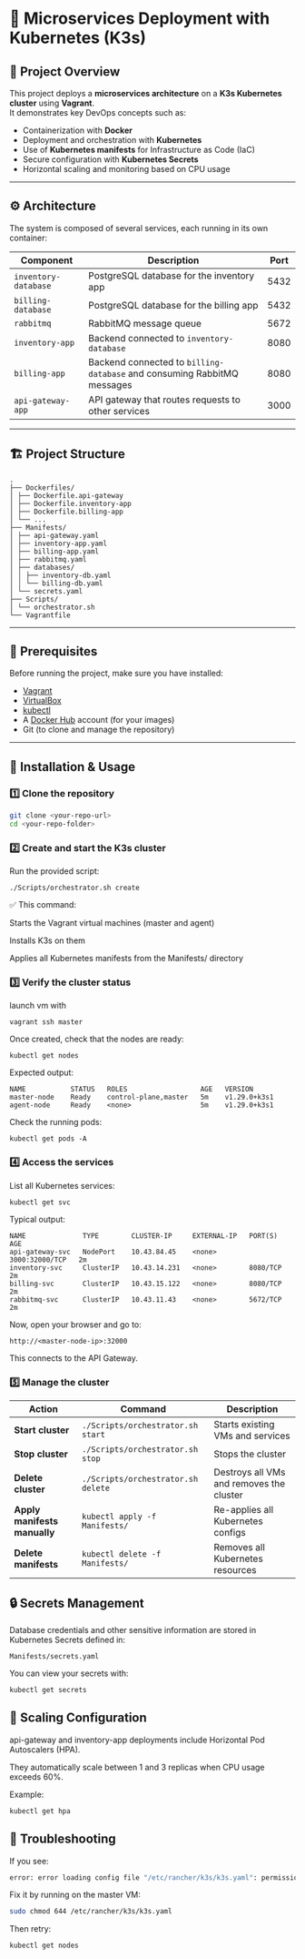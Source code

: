 # 🧩 Microservices Deployment with Kubernetes (K3s)

## 📘 Project Overview

This project deploys a **microservices architecture** on a **K3s Kubernetes cluster** using **Vagrant**.  
It demonstrates key DevOps concepts such as:
- Containerization with **Docker**
- Deployment and orchestration with **Kubernetes**
- Use of **Kubernetes manifests** for Infrastructure as Code (IaC)
- Secure configuration with **Kubernetes Secrets**
- Horizontal scaling and monitoring based on CPU usage

---

## ⚙️ Architecture

The system is composed of several services, each running in its own container:

| Component | Description | Port |
|------------|-------------|------|
| `inventory-database` | PostgreSQL database for the inventory app | 5432 |
| `billing-database` | PostgreSQL database for the billing app | 5432 |
| `rabbitmq` | RabbitMQ message queue | 5672 |
| `inventory-app` | Backend connected to `inventory-database` | 8080 |
| `billing-app` | Backend connected to `billing-database` and consuming RabbitMQ messages | 8080 |
| `api-gateway-app` | API gateway that routes requests to other services | 3000 |

---

## 🏗️ Project Structure

```
.
├── Dockerfiles/
│ ├── Dockerfile.api-gateway
│ ├── Dockerfile.inventory-app
│ ├── Dockerfile.billing-app
│ └── ...
├── Manifests/
│ ├── api-gateway.yaml
│ ├── inventory-app.yaml
│ ├── billing-app.yaml
│ ├── rabbitmq.yaml
│ ├── databases/
│ │ ├── inventory-db.yaml
│ │ └── billing-db.yaml
│ └── secrets.yaml
├── Scripts/
│ └── orchestrator.sh
└── Vagrantfile
```

---

## 🧱 Prerequisites

Before running the project, make sure you have installed:

- [Vagrant](https://developer.hashicorp.com/vagrant/downloads)
- [VirtualBox](https://www.virtualbox.org/wiki/Downloads)
- [kubectl](https://kubernetes.io/docs/tasks/tools/install-kubectl/)
- A [Docker Hub](https://hub.docker.com/) account (for your images)
- Git (to clone and manage the repository)

---

## 🚀 Installation & Usage

### 1️⃣ Clone the repository

```bash
git clone <your-repo-url>
cd <your-repo-folder>
```
### 2️⃣ Create and start the K3s cluster

Run the provided script:
```
./Scripts/orchestrator.sh create
```
✅ This command:

Starts the Vagrant virtual machines (master and agent)

Installs K3s on them

Applies all Kubernetes manifests from the Manifests/ directory

### 3️⃣ Verify the cluster status
launch vm with 
```
vagrant ssh master 
```

Once created, check that the nodes are ready:
```
kubectl get nodes
```
Expected output:
```
NAME           STATUS   ROLES                  AGE   VERSION
master-node    Ready    control-plane,master   5m    v1.29.0+k3s1
agent-node     Ready    <none>                 5m    v1.29.0+k3s1
```
Check the running pods:
```
kubectl get pods -A
```

### 4️⃣ Access the services

List all Kubernetes services:
```
kubectl get svc
```
Typical output:
```
NAME              TYPE        CLUSTER-IP     EXTERNAL-IP   PORT(S)          AGE
api-gateway-svc   NodePort    10.43.84.45    <none>        3000:32000/TCP   2m
inventory-svc     ClusterIP   10.43.14.231   <none>        8080/TCP         2m
billing-svc       ClusterIP   10.43.15.122   <none>        8080/TCP         2m
rabbitmq-svc      ClusterIP   10.43.11.43    <none>        5672/TCP         2m

```

Now, open your browser and go to:
```
http://<master-node-ip>:32000
```
This connects to the API Gateway.

### 5️⃣ Manage the cluster

| Action | Command | Description |
|--------|----------|-------------|
| **Start cluster** | `./Scripts/orchestrator.sh start` | Starts existing VMs and services |
| **Stop cluster** | `./Scripts/orchestrator.sh stop` | Stops the cluster |
| **Delete cluster** | `./Scripts/orchestrator.sh delete` | Destroys all VMs and removes the cluster |
| **Apply manifests manually** | `kubectl apply -f Manifests/` | Re-applies all Kubernetes configs |
| **Delete manifests** | `kubectl delete -f Manifests/` | Removes all Kubernetes resources |


## 🔒 Secrets Management

Database credentials and other sensitive information are stored in Kubernetes Secrets defined in:

``` 
Manifests/secrets.yaml
```
You can view your secrets with:
```
kubectl get secrets
```

## 🧩 Scaling Configuration

api-gateway and inventory-app deployments include Horizontal Pod Autoscalers (HPA).

They automatically scale between 1 and 3 replicas when CPU usage exceeds 60%.

Example:
```
kubectl get hpa
```

## 🧰 Troubleshooting

If you see:
```sh
error: error loading config file "/etc/rancher/k3s/k3s.yaml": permission denied
```

Fix it by running on the master VM:
```sh
sudo chmod 644 /etc/rancher/k3s/k3s.yaml
```

Then retry: 
```sh
kubectl get nodes
```